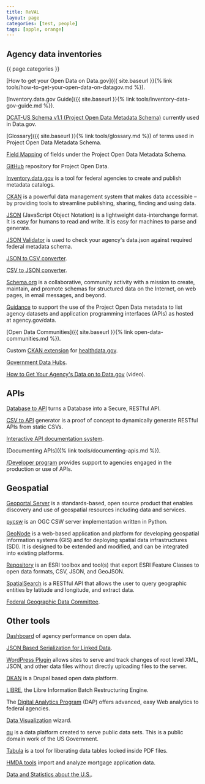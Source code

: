 ```yaml
---
title: ReVAL
layout: page
categories: [test, people]
tags: [apple, orange]
---
```

## Agency data inventories
{{ page.categories }}

[How to get your Open Data on Data.gov]({{ site.baseurl }}{% link tools/how-to-get-your-open-data-on-datagov.md %}).

[Inventory.data.gov Guide]({{ site.baseurl }}{% link tools/inventory-data-gov-guide.md %}).

[DCAT-US Schema v1.1 (Project Open Data Metadata Schema)](https://resources.data.gov/schemas/dcat-us/v1.1/) currently used in
Data.gov.

[Glossary]({{ site.baseurl }}{% link tools/glossary.md %}) of terms used in Project
Open Data Metadata Schema.

[Field Mapping](https://project-open-data.cio.gov/v1.1/metadata-resources/#field-mappings)
of fields under the Project Open Data Metadata Schema.

[GitHub](https://github.com/project-open-data) repository for Project Open Data.

[Inventory.data.gov](https://inventory.data.gov/) is a tool for federal agencies
to create and publish metadata catalogs.

[CKAN](https://ckan.org/) is a powerful data management system that makes data
accessible – by providing tools to streamline publishing, sharing, finding and
using data.

[JSON](https://www.json.org/) (JavaScript Object Notation) is a lightweight data-interchange format.
It is easy for humans to read and write. It is easy for machines to parse
and generate.

[JSON Validator](https://labs.data.gov/dashboard/validate) is used to check your
agency's data.json against required federal metadata schema.

[JSON to CSV converter](https://konklone.io/json/).

[CSV to JSON converter](https://labs.data.gov/dashboard/datagov/csv_to_json).

[Schema.org](https://schema.org/) is a collaborative, community activity with
a mission to create, maintain, and promote schemas for structured data on the
Internet, on web pages, in email messages, and beyond.

[Guidance](https://resources.data.gov/schemas/dcat-us/v1.1/#what-to-document--datasets-and-web-apis) to support the use of
the Project Open Data metadata to list agency datasets and application
programming interfaces (APIs) as hosted at agency.gov/data.

[Open Data Communities]({{ site.baseurl }}{% link open-data-communities.md %}).

Custom [CKAN extension](https://github.com/HHS/ckanext-datajson) for [healthdata.gov](https://healthdata.gov/).

[Government Data Hubs](https://project-open-data.cio.gov/data-hubs/).

[How to Get Your Agency's Data on to Data.gov](https://www.youtube.com/watch?v=hbxA5-GDvvU) (video).


## APIs

[Database to API](https://github.com/project-open-data/db-to-api) turns
a Database into a Secure, RESTful API.

[CSV to API](https://github.com/project-open-data/csv-to-api) generator is
a proof of concept to dynamically generate RESTful APIs from static CSVs.

[Interactive API documentation system](https://github.com/project-open-data/iodocs).

[Documenting APIs]({% link tools/documenting-apis.md %}).

[/Developer program](https://18f.github.io/API-All-the-X/) provides support to
agencies engaged in the production or use of APIs.


## Geospatial

[Geoportal Server](https://github.com/Esri/geoportal-server/) is
a standards-based, open source product that enables discovery and use of
geospatial resources including data and services.


[pycsw](https://pycsw.org/) is an OGC CSW server implementation written in
Python.

[GeoNode](http://geonode.org/) is a web-based application and platform for
developing geospatial information systems (GIS) and for deploying spatial data
infrastructures (SDI). It is designed to be extended and modified, and can be
integrated into existing platforms.

[Repository](https://github.com/project-open-data/esri2open) is an ESRI toolbox
and tool(s) that export ESRI Feature Classes to open data formats, CSV, JSON,
and GeoJSON.

[SpatialSearch](https://github.com/project-open-data/SpatialSearch) is a RESTful
API that allows the user to query geographic entities by latitude and longitude,
and extract data.

[Federal Geographic Data Committee](https://www.fgdc.gov/).


## Other tools

[Dashboard](https://labs.data.gov/dashboard/offices/qa) of agency performance on open data.

[JSON Based Serialization for Linked Data](https://www.w3.org/TR/json-ld/).

[WordPress Plugin](https://github.com/project-open-data/kickstart) allows sites
to serve and track changes of root level XML, JSON, and other data files without
directly uploading files to the server.

[DKAN](https://www.drupal.org/project/dkan) is a Drupal based open data platform.

[LIBRE](https://github.com/commonwealth-of-puerto-rico/libre), the Libre
Information Batch Restructuring Engine.

The [Digital Analytics Program](https://digital.gov/dap/) (DAP) offers advanced,
easy Web analytics to federal agencies.

[Data Visualization](https://www.drupal.org/project/datavizwiz) wizard.

[qu](https://github.com/cfpb/qu) is a data platform created to serve public data
sets. This is a public domain work of the US Government.

[Tabula](https://tabula.technology/) is a tool for liberating data tables locked
inside PDF files.

[HMDA tools](https://github.com/cfpb/hmda-tools) import and analyze mortgage application data.

[Data and Statistics about the U.S.](https://www.usa.gov/statistics).
